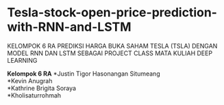 # Tesla-stock-open-price-prediction-with-RNN-and-LSTM
KELOMPOK 6 RA
PREDIKSI HARGA BUKA SAHAM TESLA (TSLA) DENGAN MODEL RNN DAN LSTM SEBAGAI PROJECT CLASS MATA KULIAH DEEP LEARNING

**Kelompok 6 RA**
*Justin Tigor Hasonangan Situmeang	
*Kevin Anugrah                      
*Kathrine Brigita Soraya	          
*Kholisaturrohmah                   
